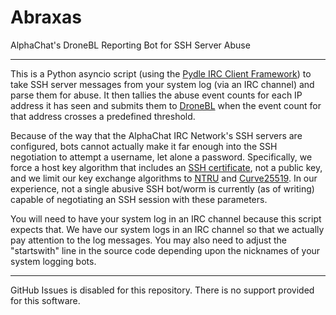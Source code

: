 # Abraxas
AlphaChat's DroneBL Reporting Bot for SSH Server Abuse 

---

This is a Python asyncio script (using the [Pydle IRC Client Framework](https://pydle.readthedocs.io/en/stable/)) to
take SSH server messages from your system log (via an IRC channel) and parse them for abuse. It then tallies the
abuse event counts for each IP address it has seen and submits them to [DroneBL](https://dronebl.org/docs/what) when
the event count for that address crosses a predefined threshold.

Because of the way that the AlphaChat IRC Network's SSH servers are configured, bots cannot actually make it far
enough into the SSH negotiation to attempt a username, let alone a password. Specifically, we force a host key
algorithm that includes an [SSH certificate](https://medium.com/@berndbausch/ssh-certificates-a45bdcdfac39), not a
public key, and we limit our key exchange algorithms to [NTRU](https://en.wikipedia.org/wiki/NTRU) and
[Curve25519](https://en.wikipedia.org/wiki/Curve25519). In our experience, not a single abusive SSH bot/worm is
currently (as of writing) capable of negotiating an SSH session with these parameters.

You will need to have your system log in an IRC channel because this script expects that. We have our system logs in
an IRC channel so that we actually pay attention to the log messages. You may also need to adjust the "startswith"
line in the source code depending upon the nicknames of your system logging bots.

---

GitHub Issues is disabled for this repository. There is no support provided for this software.

